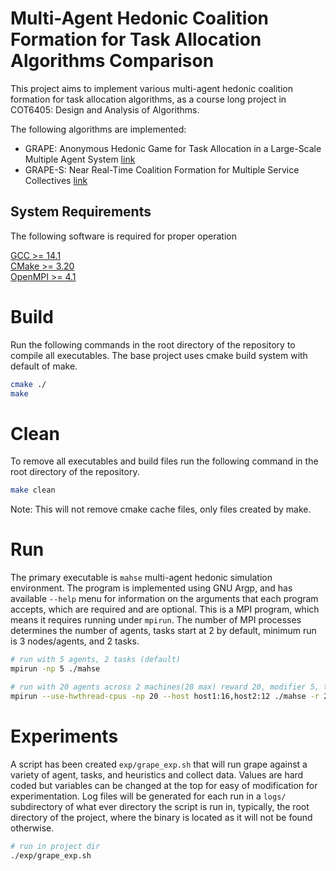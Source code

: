# Multi-Agent Hedonic Coalition Formation for Task Allocation Algorithms Comparison
This project aims to implement various multi-agent hedonic coalition formation
for task allocation algorithms, as a course long project in COT6405: Design and
Analysis of Algorithms.

The following algorithms are implemented:
- GRAPE: Anonymous Hedonic Game for Task Allocation in a Large-Scale Multiple
  Agent System [link](https://ieeexplore.ieee.org/abstract/document/8439076)
- GRAPE-S: Near Real-Time Coalition Formation for Multiple Service Collectives
  [link](https://arxiv.org/abs/2310.12480)

## System Requirements
The following software is required for proper operation

  [GCC >= 14.1](https://gcc.gnu.org/releases.html)  
  [CMake >= 3.20](https://cmake.org/download/)  
  [OpenMPI >= 4.1](https://www.open-mpi.org/software/)

# Build
Run the following commands in the root directory of the repository to compile
all executables. The base project uses cmake build system with default of make.
```bash
cmake ./
make
```

# Clean
To remove all executables and build files run the following command in the root
directory of the repository. 
```bash
make clean
```
Note: This will not remove cmake cache files, only files created by make.

# Run
The primary executable is `mahse` multi-agent hedonic simulation environment.
The program is implemented using GNU Argp, and has available `--help` menu for
information on the arguments that each program accepts, which are required and
are optional. This is a MPI program, which means it requires running under
`mpirun`. The number of MPI processes determines the number of agents, tasks
start at 2 by default, minimum run is 3 nodes/agents, and 2 tasks.

```bash
# run with 5 agents, 2 tasks (default)
mpirun -np 5 ./mahse

# run with 20 agents across 2 machines(28 max) reward 20, modifier 5, tasks 5, Peaked-Reward
mpirun --use-hwthread-cpus -np 20 --host host1:16,host2:12 ./mahse -r 20 -m 5 -t 5 -u 0
```

# Experiments
A script has been created `exp/grape_exp.sh` that will run grape against a variety
of agent, tasks, and heuristics and collect data. Values are hard coded but
variables can be changed at the top for easy of modification for experimentation.
Log files will be generated for each run in a `logs/` subdirectory of what ever
directory the script is run in, typically, the root directory of the project,
where the binary is located as it will not be found otherwise.
```bash
# run in project dir
./exp/grape_exp.sh
```
